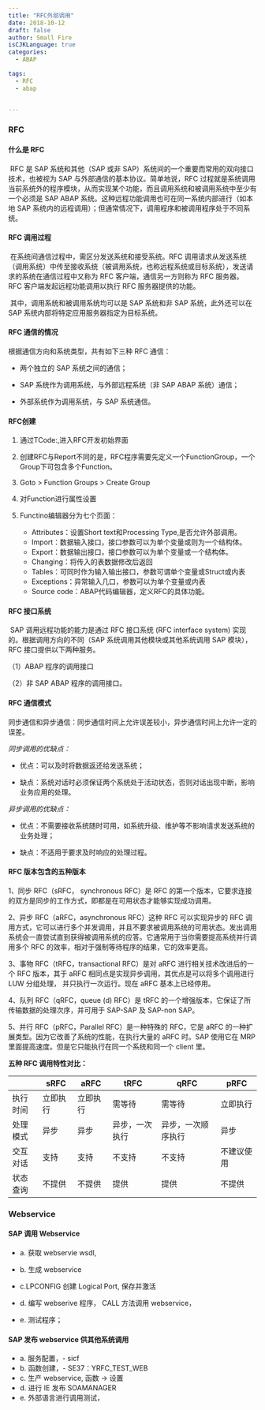 ```yaml
---
title: "RFC外部调用"
date: 2018-10-12
draft: false
author: Small Fire
isCJKLanguage: true
categories: 
  - ABAP

tags: 
  - RFC
  - abap


---
```


### RFC

#### 什么是 RFC

​	RFC 是 SAP 系统和其他（SAP 或非 SAP）系统间的一个重要而常用的双向接口技术，也被视为 SAP 与外部通信的基本协议。简单地说，RFC 过程就是系统调用当前系统外的程序模块，从而实现某个功能，而且调用系统和被调用系统中至少有一个必须是 SAP ABAP 系统。这种远程功能调用也可在同一系统内部进行（如本地 SAP 系统内的远程调用）；但通常情况下，调用程序和被调用程序处于不同系统。

#### RFC 调用过程

​	在系统间通信过程中，需区分发送系统和接受系统。RFC 调用请求从发送系统（调用系统）中传至接收系统（被调用系统，也称远程系统或目标系统），发送请求的系统在通信过程中又称为 RFC 客户端，通信另一方则称为 RFC 服务器。RFC 客户端发起远程功能调用以执行 RFC 服务器提供的功能。

​	其中，调用系统和被调用系统均可以是 SAP 系统和非 SAP 系统，此外还可以在 SAP 系统内部将特定应用服务器指定为目标系统。

#### RFC 通信的情况

根据通信方向和系统类型，共有如下三种 RFC 通信：

- 两个独立的 SAP 系统之间的通信；

- SAP 系统作为调用系统，与外部远程系统（非 SAP ABAP 系统）通信； 

- 外部系统作为调用系统，与 SAP 系统通信。

#### RFC创建

1. 通过TCode:<SE37>,进入RFC开发初始界面

2. 创建RFC与Report不同的是，RFC程序需要先定义一个FunctionGroup，一个Group下可包含多个Function。

3. Goto > Function Groups > Create Group

4. 对Function进行属性设置

5. Functino编辑器分为七个页面：
   - Attributes：设置Short text和Processing Type,是否允许外部调用。
   - Import：数据输入接口，接口参数可以为单个变量或则为一个结构体。
   - Export：数据输出接口，接口参数可以为单个变量或一个结构体。
   - Changing：将传入的表数据修改后返回
   - Tables：可同时作为输入输出接口，参数可谓单个变量或Struct或内表
   - Exceptions：异常输入几口，参数可以为单个变量或内表
   - Source code：ABAP代码编辑器，定义RFC的具体功能。

#### RFC 接口系统

​	SAP 调用远程功能的能力是通过 RFC 接口系统 (RFC interface system) 实现的。根据调用方向的不同（SAP 系统调用其他模块或其他系统调用 SAP 模块），RFC 接口提供以下两种服务。

（1）ABAP 程序的调用接口

（2）非 SAP ABAP 程序的调用接口。

#### RFC 通信模式

同步通信和异步通信：同步通信时间上允许误差较小，异步通信时间上允许一定的误差。 

*同步调用的优缺点：*

- 优点：可以及时将数据返还给发送系统；

- 缺点：系统对话时必须保证两个系统处于活动状态，否则对话出现中断，影响业务应用的处理。

*异步调用的优缺点：*

- 优点：不需要接收系统随时可用，如系统升级、维护等不影响请求发送系统的业务处理；

- 缺点：不适用于要求及时响应的处理过程。

 

#### RFC 版本包含的五种版本

1、同步 RFC（sRFC， synchronous RFC）是 RFC 的第一个版本，它要求连接的双方是同步的工作方式，即都是在可用状态才能够实现成功调用。

2、异步 RFC（aRFC，asynchronous RFC）这种 RFC 可以实现异步的 RFC 调用方式，它可以进行多个并发调用，并且不要求被调用系统的可用状态。发出调用系统会一直尝试直到获得被调用系统的应答。它通常用于当你需要提高系统并行调用多个 RFC 的效率，相对于强制等待程序的结果，它的效率更高。

3、事物 RFC（tRFC，transactional RFC）是对 aRFC 进行相关技术改进后的一个 RFC 版本，其于 aRFC 相同点是实现异步调用，其优点是可以将多个调用进行 LUW 分组处理， 并只执行一次运行。现在 aRFC 基本上已经停用。

4、队列 RFC（qRFC，queue (d) RFC）是 tRFC 的一个增强版本，它保证了所传输数据的处理次序，并可用于 SAP-SAP 及 SAP-non SAP。

5、并行 RFC（pRFC，Parallel RFC）是一种特殊的 RFC，它是 aRFC 的一种扩展类型。因为它改善了系统的性能，在执行大量的 aRFC 时。SAP 使用它在 MRP 里面提高速度。但是它只能执行在同一个系统和同一个 client 里。

**五种 RFC 调用特性对比：**

|          | sRFC     | aRFC     | tRFC           | qRFC               | pRFC       |
| -------- | -------- | -------- | -------------- | ------------------ | ---------- |
| 执行时间 | 立即执行 | 立即执行 | 需等待         | 需等待             | 立即执行   |
| 处理模式 | 异步     | 异步     | 异步，一次执行 | 异步，一次顺序执行 | 异步       |
| 交互对话 | 支持     | 支持     | 不支持         | 不支持             | 不建议使用 |
| 状态查询 | 不提供   | 不提供   | 提供           | 提供               | 不提供     |

 

### Webservice

#### SAP 调用 Webservice

- a. 获取 webservie wsdl,

- b. 生成 webservice

- c.LPCONFIG 创建 Logical Port, 保存并激活

- d. 编写 webserive 程序，
  CALL 方法调用 webservice，

- e. 测试程序；

#### SAP 发布 webservice 供其他系统调用

- a. 服务配置，- sicf
- b. 函数创建，- SE37：YRFC_TEST_WEB 
- c. 生产 webservice, 函数 -> 设置
- d. 进行 IE 发布 SOAMANAGER 
- e. 外部语言进行调用测试，

 


